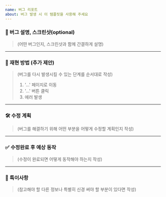 ```yaml
---
name: 버그 리포트
about: 버그 발생 시 이 템플릿을 사용해 주세요
---
```


### **🐞 버그 설명, 스크린샷(optional)**
> (어떤 버그인지, 스크린샷과 함께 간결하게 설명)

---

### **🐾 재현 방법 (추가 제안)**
> (버그를 다시 발생시킬 수 있는 단계를 순서대로 작성)
> 1. '...' 페이지로 이동
> 2. '...' 버튼 클릭
> 3. 에러 발생

---

### **🛠️ 수정 계획**
> (버그를 해결하기 위해 어떤 부분을 어떻게 수정할 계획인지 작성)

---

### **✅ 수정완료 후 예상 동작**
> (수정이 완료되면 어떻게 동작해야 하는지 작성)

---

### **💬 특이사항**
> (참고해야 할 다른 정보나 특별히 신경 써야 할 부분이 있다면 작성)